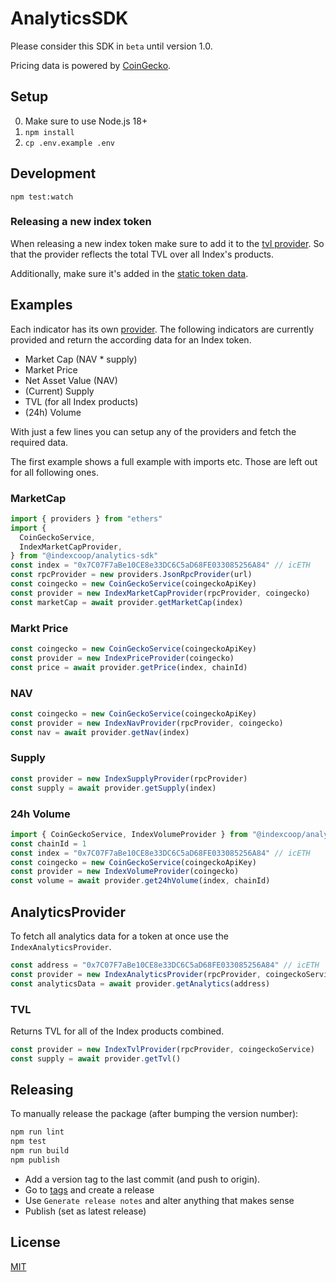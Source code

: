 # AnalyticsSDK

Please consider this SDK in `beta` until version 1.0.

Pricing data is powered by [CoinGecko](https://www.coingecko.com).

## Setup

0. Make sure to use Node.js 18+
1. `npm install`
2. `cp .env.example .env`

## Development

```
npm test:watch
```

### Releasing a new index token

When releasing a new index token make sure to add it to the [tvl provider](./src/providers/tvl/provider.ts). So that the provider reflects the total TVL over all Index's products.

Additionally, make sure it's added in the [static token data](./src/providers/analytics/token-data.ts).

## Examples

Each indicator has its own [provider](./src/providers/). The following indicators are currently provided and return the according data for an Index token.

- Market Cap (NAV \* supply)
- Market Price
- Net Asset Value (NAV)
- (Current) Supply
- TVL (for all Index products)
- (24h) Volume

With just a few lines you can setup any of the providers and fetch the required data.

The first example shows a full example with imports etc. Those are left out for all following ones.

### MarketCap

```typescript
import { providers } from "ethers"
import {
  CoinGeckoService,
  IndexMarketCapProvider,
} from "@indexcoop/analytics-sdk"
const index = "0x7C07F7aBe10CE8e33DC6C5aD68FE033085256A84" // icETH
const rpcProvider = new providers.JsonRpcProvider(url)
const coingecko = new CoinGeckoService(coingeckoApiKey)
const provider = new IndexMarketCapProvider(rpcProvider, coingecko)
const marketCap = await provider.getMarketCap(index)
```

### Markt Price

```typescript
const coingecko = new CoinGeckoService(coingeckoApiKey)
const provider = new IndexPriceProvider(coingecko)
const price = await provider.getPrice(index, chainId)
```

### NAV

```typescript
const coingecko = new CoinGeckoService(coingeckoApiKey)
const provider = new IndexNavProvider(rpcProvider, coingecko)
const nav = await provider.getNav(index)
```

### Supply

```typescript
const provider = new IndexSupplyProvider(rpcProvider)
const supply = await provider.getSupply(index)
```

### 24h Volume

```typescript
import { CoinGeckoService, IndexVolumeProvider } from "@indexcoop/analytics-sdk"
const chainId = 1
const index = "0x7C07F7aBe10CE8e33DC6C5aD68FE033085256A84" // icETH
const coingecko = new CoinGeckoService(coingeckoApiKey)
const provider = new IndexVolumeProvider(coingecko)
const volume = await provider.get24hVolume(index, chainId)
```

## AnalyticsProvider

To fetch all analytics data for a token at once use the `IndexAnalyticsProvider`.

```typescript
const address = "0x7C07F7aBe10CE8e33DC6C5aD68FE033085256A84" // icETH
const provider = new IndexAnalyticsProvider(rpcProvider, coingeckoService)
const analyticsData = await provider.getAnalytics(address)
```

### TVL

Returns TVL for all of the Index products combined.

```typescript
const provider = new IndexTvlProvider(rpcProvider, coingeckoService)
const supply = await provider.getTvl()
```

## Releasing

To manually release the package (after bumping the version number):

```bash
npm run lint
npm test
npm run build
npm publish
```

- Add a version tag to the last commit (and push to origin).
- Go to [tags](https://github.com/IndexCoop/analytics-sdk/tags) and create a release
- Use `Generate release notes` and alter anything that makes sense
- Publish (set as latest release)

## License

[MIT](./LICENSE)
